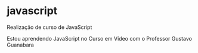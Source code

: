 # javascript
 Realização de curso de JavaScript
 
 Estou aprendendo JavaScript no Curso em Vídeo com o Professor Gustavo Guanabara
